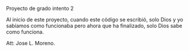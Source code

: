 Proyecto de grado intento 2

Al inicio de este proyecto, cuando este código se escribió, solo Dios y yo sabíamos como funcionaba
pero ahora que ha finalizado, solo Dios sabe como funciona.

Att: Jose L. Moreno.
